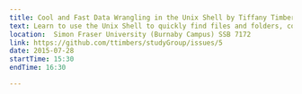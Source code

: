 ```yaml
---
title: Cool and Fast Data Wrangling in the Unix Shell by Tiffany Timbers
text: Learn to use the Unix Shell to quickly find files and folders, concatenate hundreds of files, extract specific lines of text containing particular strings, and grab specified columns!
location:  Simon Fraser University (Burnaby Campus) SSB 7172
link: https://github.com/ttimbers/studyGroup/issues/5
date: 2015-07-28
startTime: 15:30
endTime: 16:30

---
```

